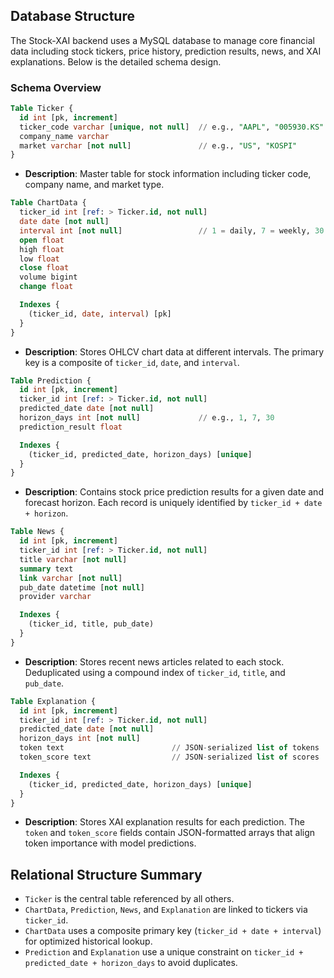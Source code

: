 ## Database Structure

The Stock-XAI backend uses a MySQL database to manage core financial data including stock tickers, price history, prediction results, news, and XAI explanations. Below is the detailed schema design.

### Schema Overview

```sql
Table Ticker {
  id int [pk, increment]
  ticker_code varchar [unique, not null]  // e.g., "AAPL", "005930.KS"
  company_name varchar
  market varchar [not null]               // e.g., "US", "KOSPI"
}
```

* **Description**: Master table for stock information including ticker code, company name, and market type.

```sql
Table ChartData {
  ticker_id int [ref: > Ticker.id, not null]
  date date [not null]
  interval int [not null]                 // 1 = daily, 7 = weekly, 30 = monthly
  open float
  high float
  low float
  close float
  volume bigint
  change float

  Indexes {
    (ticker_id, date, interval) [pk]
  }
}
```

* **Description**: Stores OHLCV chart data at different intervals. The primary key is a composite of `ticker_id`, `date`, and `interval`.

```sql
Table Prediction {
  id int [pk, increment]
  ticker_id int [ref: > Ticker.id, not null]
  predicted_date date [not null]
  horizon_days int [not null]             // e.g., 1, 7, 30
  prediction_result float

  Indexes {
    (ticker_id, predicted_date, horizon_days) [unique]
  }
}
```

* **Description**: Contains stock price prediction results for a given date and forecast horizon. Each record is uniquely identified by `ticker_id + date + horizon`.


```sql
Table News {
  id int [pk, increment]
  ticker_id int [ref: > Ticker.id, not null]
  title varchar [not null]
  summary text
  link varchar [not null]
  pub_date datetime [not null]
  provider varchar

  Indexes {
    (ticker_id, title, pub_date)
  }
}
```

* **Description**: Stores recent news articles related to each stock. Deduplicated using a compound index of `ticker_id`, `title`, and `pub_date`.


```sql
Table Explanation {
  id int [pk, increment]
  ticker_id int [ref: > Ticker.id, not null]
  predicted_date date [not null]
  horizon_days int [not null]
  token text                        // JSON-serialized list of tokens
  token_score text                  // JSON-serialized list of scores

  Indexes {
    (ticker_id, predicted_date, horizon_days) [unique]
  }
}
```

* **Description**: Stores XAI explanation results for each prediction. The `token` and `token_score` fields contain JSON-formatted arrays that align token importance with model predictions.


## Relational Structure Summary

* `Ticker` is the central table referenced by all others.
* `ChartData`, `Prediction`, `News`, and `Explanation` are linked to tickers via `ticker_id`.
* `ChartData` uses a composite primary key (`ticker_id + date + interval`) for optimized historical lookup.
* `Prediction` and `Explanation` use a unique constraint on `ticker_id + predicted_date + horizon_days` to avoid duplicates.
